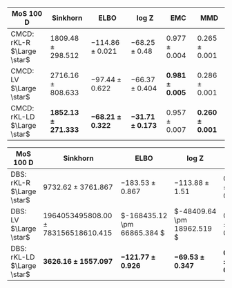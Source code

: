| MoS 100 D | Sinkhorn | ELBO | log Z | EMC | MMD |
|----------|----------|----------|----------|----------|----------|
| CMCD: rKL-R $\Large \star$ | $1809.48\pm 298.512$	| $-114.86\pm 0.021$	| $-68.25\pm 0.48$ 	| $0.977\pm 0.004$ 	| $0.265\pm 0.001$ 	|
| CMCD: LV $\Large \star$	| $2716.16\pm 808.633$	| $-97.44\pm 0.622$	| $-66.37\pm 0.404$   | $\mathbf{0.981\pm 0.005}$	| $0.286\pm 0.001$	|
| CMCD: rKL-LD $\Large \star$  | $\mathbf{1852.13 \pm 271.333}$ 	| $\mathbf{-68.21\pm 0.322}$	| $\mathbf{-31.71\pm 0.173}$	|  $0.957\pm 0.007$   |$\mathbf{0.260\pm 0.001}$	|

| MoS 100 D | Sinkhorn | ELBO | log Z | EMC | MMD |
|----------|----------|----------|----------|----------|----------|
| DBS: rKL-R $\Large \star$ | $9732.62\pm 3761.867$	| $-183.53\pm 0.867$	| $-113.88\pm 1.51$ 	| $0.990\pm 0.003$ 	| $0.298\pm 0.001$ 	|
| DBS: LV $\Large \star$  | $1964053495808.00 \pm 783156518610.415$ 	| $-168435.12 \pm 66865.384 $	|$-48409.64 \pm 18962.519 $	| $0.393\pm 0.201$	| $0.298\pm 0.001$	|
| DBS: rKL-LD $\Large \star$   | $\mathbf{3626.16\pm 1557.097}$ 	| $\mathbf{-121.77 \pm 0.926}$ 	| $\mathbf{-69.53 \pm 0.347}$	| $\mathbf{0.996 \pm 0.001}$ 	| $\mathbf{0.295 \pm 0.001}$	|